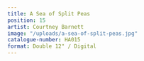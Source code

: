 ```yaml
---
title: A Sea of Split Peas
position: 15
artist: Courtney Barnett
image: "/uploads/a-sea-of-split-peas.jpg"
catalogue-number: HA015
format: Double 12" / Digital
---
```


